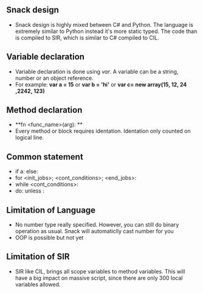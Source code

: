 ## Snack design

- Snack design is highly mixed between C# and Python. The language is extremely similar to Python instead it's more
static typed. The code than is compiled to SIR, which is similar to C# compiled to CIL.

## Variable declaration
- Variable declaration is done using *var*. A variable can be a string, number or an object reference. 
- For example:
    **var a = 15** or **var b = 'hi'** or **var c= new array(15, 12, 24 ,2242, 123)**

## Method declaration
- **fn <func_name>(arg): **
- Every method or block requires identation. Identation only counted on logical line.

## Common statement
- if a: <block> else: <block>
- for <init_jobs>; <cont_conditions>; <end_jobs>: <block>
- while <cont_conditions>: <block>
- do: <block> unless <condition>:

## Limitation of Language
- No number type really specified. However, you can still do binary operation as usual. Snack will
automaticlly cast number for you
- OOP is possible but not yet

## Limitation of SIR
- SIR like CIL, brings all scope variables to method variables. This will have a big impact on massive script,
since there are only 300 local variables allowed.